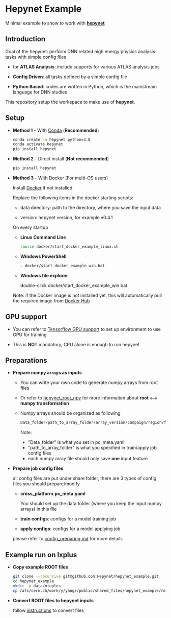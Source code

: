 # **Hepynet Example**

Minimal example to show to work with [**hepynet**](https://github.com/Hepynet/hepynet)

## **Introduction**

Goal of the hepynet: perform DNN related high energy physics analysis tasks with simple config files

- for **ATLAS Analysis**: include supports for various ATLAS analysis jobs

- **Config Driven**: all tasks defined by a simple config file

- **Python Based**: codes are written in Python, which is the mainstream language for DNN studies

This repository setup the workspace to make use of **hepynet**.

## **Setup**

- **Method 1** - With [Conda](https://www.anaconda.com/) (**Recommended**)

  ```bash
  conda create -n hepynet python=3.8
  conda activate hepynet
  pip install hepynet
  ```

- **Method 2** - Direct install (**Not recommended**)

  ```bash
  pip install hepynet
  ```

- **Method 3** - With Docker (For multi-OS users)

  Install [Docker](https://www.docker.com/) if not installed.

  Replace the following items in the docker starting scripts:

  - data directory: path to the directory, where you save the input data

  - version: hepynet version, for example v0.4.1

  On every startup

  - **Linux Command Line**

    ```bash
    source docker/start_docker_example_linux.sh
    ```

  - **Windows PowerShell**

    ```bash
    . docker/start_docker_example_win.bat
    ```

  - **Windows file explorer**

    double-click docker/start_docker_example_win.bat

  Note: if the Docker image is not installed yet, this will automatically pull the required image from [Docker Hub](https://hub.docker.com/)

## **GPU support**

- You can refer to [Tensorflow GPU support](https://www.tensorflow.org/install/gpu) to set up environment to use GPU for training

- This is **NOT** mandatory, CPU alone is enough to run hepynet

## **Preparations**

- **Prepare numpy arrays as inputs**

  - You can write your own code to generate numpy arrays from root files
  - Or refer to [hepynet_root_npy](https://github.com/HEPTools/hepynet_root_npy) for more information about **root <--> numpy transformation**
  - Numpy arrays should be organized as following

    ```bash
    Data_folder/path_to_array_folder/array_version/campaign/region/feature.npy
    ```

    Note:

    - "Data_folder" is what you set in pc_meta.yaml
    - "path_to_array_folder" is what you specified in train/apply job config files
    - each numpy array file should only save **one** input feature

- **Prepare job config files**

  all config files are put under share folder, there are 3 types of config files you should prepare/modify

  - **cross_platform.pc_meta.yaml**

    You should set up the data folder (where you keep the input numpy arrays) in this file

  - **train configs**: configs for a model training job

  - **apply configs**: configs for a model applying job

  please refer to [config_preparing.md](docs/config_preparing.md) for more details

## **Example run on lxplus**

- **Copy example ROOT files**

  ```bash
  git clone --recursive git@github.com:Hepynet/hepynet_example.git
  cd hepynet_example
  mkdir -p data/ntuples
  cp /afs/cern.ch/work/y/yangz/public/shared_files/hepynet_example/root_files/*  data/ntuples
  ```

- **Convert ROOT files to hepynet inputs**

  follow [instructions](root_to_pd/README.md) to convert files
